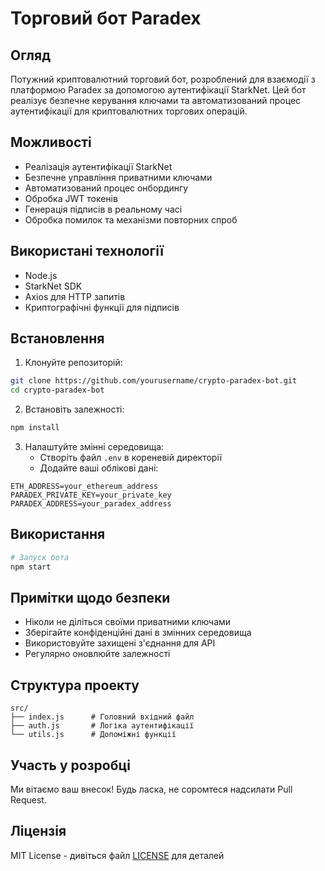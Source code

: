 # Торговий бот Paradex

## Огляд
Потужний криптовалютний торговий бот, розроблений для взаємодії з платформою Paradex за допомогою аутентифікації StarkNet. Цей бот реалізує безпечне керування ключами та автоматизований процес аутентифікації для криптовалютних торгових операцій.

## Можливості
- Реалізація аутентифікації StarkNet
- Безпечне управління приватними ключами
- Автоматизований процес онбордингу
- Обробка JWT токенів
- Генерація підписів в реальному часі
- Обробка помилок та механізми повторних спроб

## Використані технології
- Node.js
- StarkNet SDK
- Axios для HTTP запитів
- Криптографічні функції для підписів

## Встановлення

1. Клонуйте репозиторій:
```bash
git clone https://github.com/yourusername/crypto-paradex-bot.git
cd crypto-paradex-bot
```

2. Встановіть залежності:
```bash
npm install
```

3. Налаштуйте змінні середовища:
   - Створіть файл `.env` в кореневій директорії
   - Додайте ваші облікові дані:
```env
ETH_ADDRESS=your_ethereum_address
PARADEX_PRIVATE_KEY=your_private_key
PARADEX_ADDRESS=your_paradex_address
```

## Використання

```bash
# Запуск бота
npm start
```

## Примітки щодо безпеки
- Ніколи не діліться своїми приватними ключами
- Зберігайте конфіденційні дані в змінних середовища
- Використовуйте захищені з'єднання для API
- Регулярно оновлюйте залежності

## Структура проекту
```
src/
├── index.js      # Головний вхідний файл
├── auth.js       # Логіка аутентифікації
└── utils.js      # Допоміжні функції
```

## Участь у розробці
Ми вітаємо ваш внесок! Будь ласка, не соромтеся надсилати Pull Request.

## Ліцензія
MIT License - дивіться файл [LICENSE](LICENSE) для деталей
